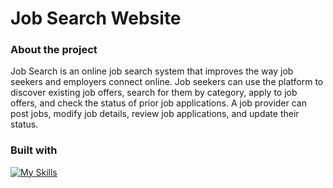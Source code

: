 # Job Search Website

### About the project
Job Search is an online job search system that improves the way job seekers and employers connect online.
Job seekers can use the platform to discover existing job offers, search for them by category, apply to job offers, and check the status of prior job applications. A job provider can post jobs, modify job details, review job applications, and update their status.

### Built with
[![My Skills](https://skillicons.dev/icons?i=html,css,php)](https://skillicons.dev)
